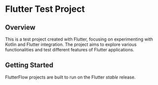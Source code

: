 # Flutter Test Project

## Overview
This is a test project created with Flutter, focusing on experimenting with Kotlin and Flutter integration. The project aims to explore various functionalities and test different features of Flutter applications.


## Getting Started

FlutterFlow projects are built to run on the Flutter _stable_ release.
